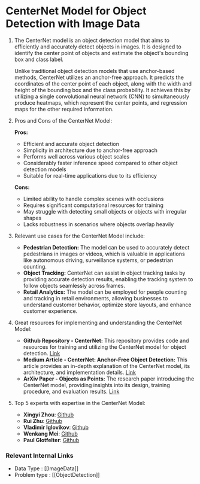 # CenterNet Model for Object Detection with Image Data

1. The CenterNet model is an object detection model that aims to efficiently and accurately detect objects in images. It is designed to identify the center point of objects and estimate the object's bounding box and class label.

   Unlike traditional object detection models that use anchor-based methods, CenterNet utilizes an anchor-free approach. It predicts the coordinates of the center point of each object, along with the width and height of the bounding box and the class probability. It achieves this by utilizing a single convolutional neural network (CNN) to simultaneously produce heatmaps, which represent the center points, and regression maps for the other required information.

2. Pros and Cons of the CenterNet Model:

   **Pros:**
   - Efficient and accurate object detection
   - Simplicity in architecture due to anchor-free approach
   - Performs well across various object scales
   - Considerably faster inference speed compared to other object detection models
   - Suitable for real-time applications due to its efficiency

   **Cons:**
   - Limited ability to handle complex scenes with occlusions
   - Requires significant computational resources for training
   - May struggle with detecting small objects or objects with irregular shapes
   - Lacks robustness in scenarios where objects overlap heavily

3. Relevant use cases for the CenterNet Model include:

   - **Pedestrian Detection:** The model can be used to accurately detect pedestrians in images or videos, which is valuable in applications like autonomous driving, surveillance systems, or pedestrian counting.
   - **Object Tracking:** CenterNet can assist in object tracking tasks by providing accurate detection results, enabling the tracking system to follow objects seamlessly across frames.
   - **Retail Analytics:** The model can be employed for people counting and tracking in retail environments, allowing businesses to understand customer behavior, optimize store layouts, and enhance customer experience.

4. Great resources for implementing and understanding the CenterNet Model:

   - **Github Repository - CenterNet:** This repository provides code and resources for training and utilizing the CenterNet model for object detection. [Link](https://github.com/xingyizhou/CenterNet)
   - **Medium Article - CenterNet: Anchor-Free Object Detection:** This article provides an in-depth explanation of the CenterNet model, its architecture, and implementation details. [Link](https://towardsdatascience.com/centernet-anchor-free-object-detection-616815cdf2f9)
   - **ArXiv Paper - Objects as Points:** The research paper introducing the CenterNet model, providing insights into its design, training procedure, and evaluation results. [Link](https://arxiv.org/abs/1904.07850)

5. Top 5 experts with expertise in the CenterNet Model:

   - **Xingyi Zhou**: [Github](https://github.com/xingyizhou)
   - **Rui Zhu**: [Github](https://github.com/ruijieunlimited)
   - **Vladimir Iglovikov**: [Github](https://github.com/ternaus)
   - **Wenkang Mei**: [Github](https://github.com/meijieru)
   - **Paul Glotfelter**: [Github](https://github.com/paulglotfelter)


 ### Relevant Internal Links
- Data Type : [[ImageData]]
- Problem type : [[ObjectDetection]]
